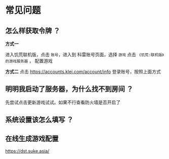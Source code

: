 # 常见问题

## 怎么样获取令牌 ？

**方式一**

进入饥荒联机版，点击 `账号`，进入到 科雷账号页面，选择 `游戏` 点击 `《饥荒:联机版》的游戏服务器` ， 配置游戏

**方式二**
点击 https://accounts.klei.com/account/info 登录账号，按照上面方式

## 明明我启动了服务器，为什么找不到房间 ？
先尝试点击更新游戏试试。如果不行查看防火墙是否开启了

## 系统设置该怎么填写 ？



## 在线生成游戏配置
https://dst.suke.asia/